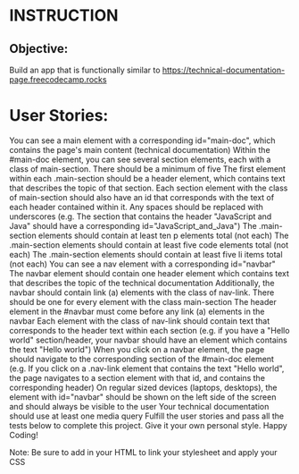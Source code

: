 # INSTRUCTION
## Objective: 
Build an app that is functionally similar to https://technical-documentation-page.freecodecamp.rocks

# User Stories:

You can see a main element with a corresponding id="main-doc", which contains the page's main content (technical documentation)
Within the #main-doc element, you can see several section elements, each with a class of main-section. There should be a minimum of five
The first element within each .main-section should be a header element, which contains text that describes the topic of that section.
Each section element with the class of main-section should also have an id that corresponds with the text of each header contained within it. Any spaces should be replaced with underscores (e.g. The section that contains the header "JavaScript and Java" should have a corresponding id="JavaScript_and_Java")
The .main-section elements should contain at least ten p elements total (not each)
The .main-section elements should contain at least five code elements total (not each)
The .main-section elements should contain at least five li items total (not each)
You can see a nav element with a corresponding id="navbar"
The navbar element should contain one header element which contains text that describes the topic of the technical documentation
Additionally, the navbar should contain link (a) elements with the class of nav-link. There should be one for every element with the class main-section
The header element in the #navbar must come before any link (a) elements in the navbar
Each element with the class of nav-link should contain text that corresponds to the header text within each section (e.g. if you have a "Hello world" section/header, your navbar should have an element which contains the text "Hello world")
When you click on a navbar element, the page should navigate to the corresponding section of the #main-doc element (e.g. If you click on a .nav-link element that contains the text "Hello world", the page navigates to a section element with that id, and contains the corresponding header)
On regular sized devices (laptops, desktops), the element with id="navbar" should be shown on the left side of the screen and should always be visible to the user
Your technical documentation should use at least one media query
Fulfill the user stories and pass all the tests below to complete this project. Give it your own personal style. Happy Coding!

Note: Be sure to add <link rel="stylesheet" href="styles.css"> in your HTML to link your stylesheet and apply your CSS